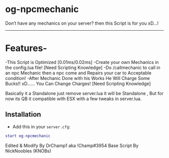 # og-npcmechanic
Don’t have any mechanics on your server? then this Script is for you xD...!

-------------------------------------------------------------------------------------------------------------------

# Features-
-This Script is Optimized [0.01ms/0.02ms]
-Create your own Mechanics in the config.lua file! [Need Scripting Knowledge]
-Do /callmechanic to call in an npc Mechanic then a npc come and Repairs your car to Acceptable condition!
-After Mechanic Done with his Works He Will Charge Some Bucks!! xD...... You Can Change Charges! [Need Scripting Knowledge]


Basically it a Standalone just remove server.lua it will be Standalone , But for now its QB it compatible with ESX with a few tweaks in server.lua. 


## Installation
- Add this in your `server.cfg`:

```lua
start og-npcmechanic
```

Edited & Modify By DrChamp1 aka !Champ#3954
Base Script By NickNoobles (KNOBs)
